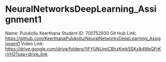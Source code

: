 # NeuralNetworksDeepLearning_Assignment1
Name: Pulukollu Keerthana
Student ID: 700752930
Git Hub Link: https://github.com/KeerthanaPulukollu/NeuralNetworksDeepLearning_Assignment1
Video Link: https://drive.google.com/drive/folders/1iFYUNUmiCBhzKmb5SKx8dWeQFrKrjrH2?usp=drive_link
